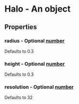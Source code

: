 

# Halo - An object



## Properties



### radius - Optional [number](number)



Defaults to 0.3



### height - Optional [number](number)



Defaults to 0.3



### resolution - Optional [number](number)



Defaults to 32

